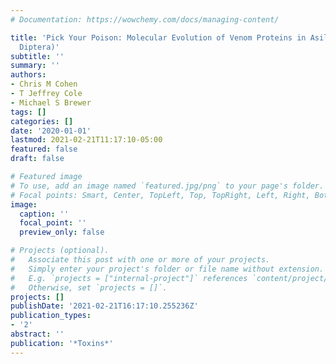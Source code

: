 ```yaml
---
# Documentation: https://wowchemy.com/docs/managing-content/

title: 'Pick Your Poison: Molecular Evolution of Venom Proteins in Asilidae (Insecta:
  Diptera)'
subtitle: ''
summary: ''
authors:
- Chris M Cohen
- T Jeffrey Cole
- Michael S Brewer
tags: []
categories: []
date: '2020-01-01'
lastmod: 2021-02-21T11:17:10-05:00
featured: false
draft: false

# Featured image
# To use, add an image named `featured.jpg/png` to your page's folder.
# Focal points: Smart, Center, TopLeft, Top, TopRight, Left, Right, BottomLeft, Bottom, BottomRight.
image:
  caption: ''
  focal_point: ''
  preview_only: false

# Projects (optional).
#   Associate this post with one or more of your projects.
#   Simply enter your project's folder or file name without extension.
#   E.g. `projects = ["internal-project"]` references `content/project/deep-learning/index.md`.
#   Otherwise, set `projects = []`.
projects: []
publishDate: '2021-02-21T16:17:10.255236Z'
publication_types:
- '2'
abstract: ''
publication: '*Toxins*'
---
```

